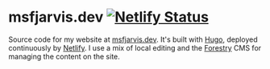 # msfjarvis.dev [![Netlify Status](https://api.netlify.com/api/v1/badges/781e930e-4036-4ef6-86ee-ad09d2756698/deploy-status)](https://app.netlify.com/sites/msfjarvis-dev/deploys)

Source code for my website at [msfjarvis.dev](https://msfjarvis.dev). It's built with [Hugo](https://github.com/gohugoio/hugo), deployed continuously by [Netlify](https://netlify.com). I use a mix of local editing and the [Forestry](https://forestry.io) CMS for managing the content on the site.
